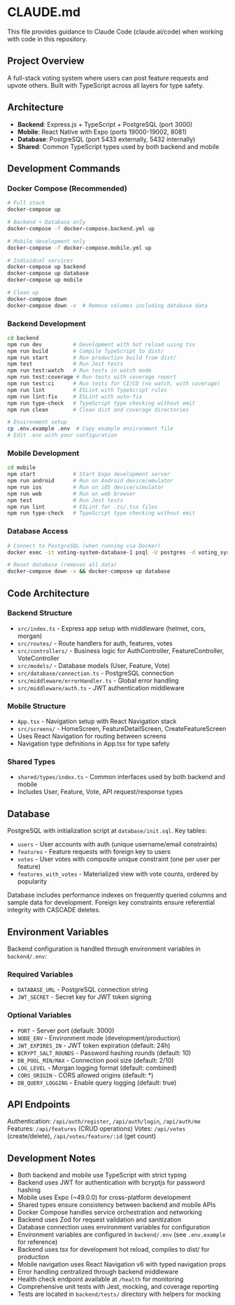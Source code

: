 # CLAUDE.md

This file provides guidance to Claude Code (claude.ai/code) when working with code in this repository.

## Project Overview

A full-stack voting system where users can post feature requests and upvote others. Built with TypeScript across all layers for type safety.

## Architecture

- **Backend**: Express.js + TypeScript + PostgreSQL (port 3000)
- **Mobile**: React Native with Expo (ports 19000-19002, 8081)  
- **Database**: PostgreSQL (port 5433 externally, 5432 internally)
- **Shared**: Common TypeScript types used by both backend and mobile

## Development Commands

### Docker Compose (Recommended)
```bash
# Full stack
docker-compose up

# Backend + Database only
docker-compose -f docker-compose.backend.yml up

# Mobile development only
docker-compose -f docker-compose.mobile.yml up

# Individual services
docker-compose up backend
docker-compose up database
docker-compose up mobile

# Clean up
docker-compose down
docker-compose down -v  # Remove volumes including database data
```

### Backend Development
```bash
cd backend
npm run dev          # Development with hot reload using tsx
npm run build        # Compile TypeScript to dist/
npm run start        # Run production build from dist/
npm test             # Run Jest tests
npm run test:watch   # Run tests in watch mode
npm run test:coverage # Run tests with coverage report
npm run test:ci      # Run tests for CI/CD (no watch, with coverage)
npm run lint         # ESLint with TypeScript rules
npm run lint:fix     # ESLint with auto-fix
npm run type-check   # TypeScript type checking without emit
npm run clean        # Clean dist and coverage directories

# Environment setup
cp .env.example .env  # Copy example environment file
# Edit .env with your configuration
```

### Mobile Development
```bash
cd mobile
npm start            # Start Expo development server
npm run android      # Run on Android device/emulator
npm run ios          # Run on iOS device/simulator
npm run web          # Run on web browser
npm test             # Run Jest tests
npm run lint         # ESLint for .ts/.tsx files
npm run type-check   # TypeScript type checking without emit
```

### Database Access
```bash
# Connect to PostgreSQL (when running via Docker)
docker exec -it voting-system-database-1 psql -U postgres -d voting_system

# Reset database (removes all data)
docker-compose down -v && docker-compose up database
```

## Code Architecture

### Backend Structure
- `src/index.ts` - Express app setup with middleware (helmet, cors, morgan)
- `src/routes/` - Route handlers for auth, features, votes
- `src/controllers/` - Business logic for AuthController, FeatureController, VoteController
- `src/models/` - Database models (User, Feature, Vote)
- `src/database/connection.ts` - PostgreSQL connection
- `src/middleware/errorHandler.ts` - Global error handling
- `src/middleware/auth.ts` - JWT authentication middleware

### Mobile Structure
- `App.tsx` - Navigation setup with React Navigation stack
- `src/screens/` - HomeScreen, FeatureDetailScreen, CreateFeatureScreen
- Uses React Navigation for routing between screens
- Navigation type definitions in App.tsx for type safety

### Shared Types
- `shared/types/index.ts` - Common interfaces used by both backend and mobile
- Includes User, Feature, Vote, API request/response types

## Database

PostgreSQL with initialization script at `database/init.sql`. Key tables:
- `users` - User accounts with auth (unique username/email constraints)
- `features` - Feature requests with foreign key to users
- `votes` - User votes with composite unique constraint (one per user per feature)
- `features_with_votes` - Materialized view with vote counts, ordered by popularity

Database includes performance indexes on frequently queried columns and sample data for development. Foreign key constraints ensure referential integrity with CASCADE deletes.

## Environment Variables

Backend configuration is handled through environment variables in `backend/.env`:

### Required Variables
- `DATABASE_URL` - PostgreSQL connection string
- `JWT_SECRET` - Secret key for JWT token signing

### Optional Variables
- `PORT` - Server port (default: 3000)
- `NODE_ENV` - Environment mode (development/production)
- `JWT_EXPIRES_IN` - JWT token expiration (default: 24h)
- `BCRYPT_SALT_ROUNDS` - Password hashing rounds (default: 10)
- `DB_POOL_MIN/MAX` - Connection pool size (default: 2/10)
- `LOG_LEVEL` - Morgan logging format (default: combined)
- `CORS_ORIGIN` - CORS allowed origins (default: *)
- `DB_QUERY_LOGGING` - Enable query logging (default: true)

## API Endpoints

Authentication: `/api/auth/register`, `/api/auth/login`, `/api/auth/me`
Features: `/api/features` (CRUD operations)
Votes: `/api/votes` (create/delete), `/api/votes/feature/:id` (get count)

## Development Notes

- Both backend and mobile use TypeScript with strict typing
- Backend uses JWT for authentication with bcryptjs for password hashing
- Mobile uses Expo (~49.0.0) for cross-platform development
- Shared types ensure consistency between backend and mobile APIs
- Docker Compose handles service orchestration and networking
- Backend uses Zod for request validation and sanitization
- Database connection uses environment variables for configuration
- Environment variables are configured in `backend/.env` (see `.env.example` for reference)
- Backend uses tsx for development hot reload, compiles to dist/ for production
- Mobile navigation uses React Navigation v6 with typed navigation props
- Error handling centralized through backend middleware
- Health check endpoint available at `/health` for monitoring
- Comprehensive unit tests with Jest, mocking, and coverage reporting
- Tests are located in `backend/tests/` directory with helpers for mocking